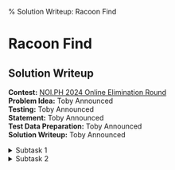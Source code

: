 % Solution Writeup: Racoon Find


# Racoon Find  
## Solution Writeup

**Contest:** [NOI.PH 2024 Online Elimination Round](https://noi.ph/2024-national-eliminations/)  
**Problem Idea:** Toby Announced  
**Testing:** Toby Announced  
**Statement:** Toby Announced  
**Test Data Preparation:** Toby Announced  
**Solution Writeup:** Toby Announced  



<details class="editorial-section"><summary class="h2">Subtask 1</summary>

<div class="remarks">
*Construction ongoing!* &nbsp;&nbsp; &#127959; &#128679; &#128679; &#128679; &#128679; &#128679; &#128679; &#128679; &#128679; &#128679; &#128679; &#128679; &#129521;
</div>

</details>



<details class="editorial-section"><summary class="h2">Subtask 2</summary>

<div class="remarks">
*Construction ongoing!* &nbsp;&nbsp; &#127959; &#128679; &#128679; &#128679; &#128679; &#128679; &#128679; &#128679; &#128679; &#128679; &#128679; &#128679; &#129521;
</div>

</details>



